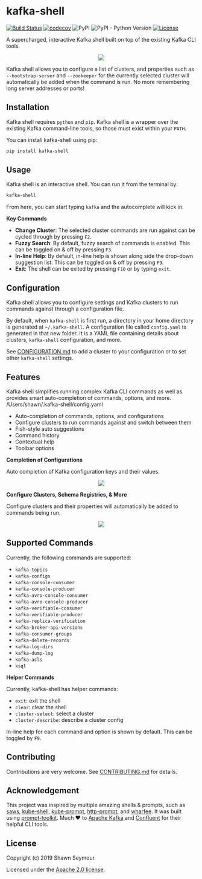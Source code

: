 # kafka-shell

[![Build Status](https://travis-ci.org/devshawn/kafka-shell.svg?branch=master)](https://travis-ci.org/devshawn/kafka-shell) [![codecov](https://codecov.io/gh/devshawn/kafka-shell/branch/master/graph/badge.svg)](https://codecov.io/gh/devshawn/kafka-shell) ![PyPI](https://img.shields.io/pypi/v/kafka-shell.svg?color=blue) ![PyPI - Python Version](https://img.shields.io/pypi/pyversions/kafka-shell.svg) [![License](https://img.shields.io/badge/License-Apache%202.0-blue.svg)](LICENSE)

A supercharged, interactive Kafka shell built on top of the existing Kafka CLI tools.

<p align="center">
    <img src="https://i.imgur.com/b1oNTZZ.png"/>
</p>

Kafka shell allows you to configure a list of clusters, and properties such as `--bootstrap-server` and `--zookeeper` for the currently selected cluster will automatically be added when the command is run. No more remembering long server addresses or ports! 

## Installation
Kafka shell requires `python` and `pip`. Kafka shell is a wrapper over the existing Kafka command-line tools, so 
those must exist within your `PATH`.

You can install kafka-shell using pip:

```bash
pip install kafka-shell
```

## Usage
Kafka shell is an interactive shell. You can run it from the terminal by:

```bash
kafka-shell
```

From here, you can start typing `kafka` and the autocomplete will kick in.

**Key Commands**
- **Change Cluster**: The selected cluster commands are run against can be cycled through by pressing `F2`.
- **Fuzzy Search**: By default, fuzzy search of commands is enabled. This can be toggled on & off by pressing `F3`.
- **In-line Help**: By default, in-line help is shown along side the drop-down suggestion list. This can be toggled on & off by pressing `F9`.
- **Exit**: The shell can be exited by pressing `F10` or by typing `exit`. 

## Configuration
Kafka shell allows you to configure settings and Kafka clusters to run commands against through a configuration file.

By default, when `kafka-shell` is first run, a directory in your home directory is generated at `~/.kafka-shell`. A configuration file called `config.yaml` is generated in that new folder. It is a YAML file containing details about clusters, `kafka-shell` configuration, and more.

See [CONFIGURATION.md][configuration] to add a cluster to your configuration or to set other `kafka-shell` settings.

## Features
Kafka shell simplifies running complex Kafka CLI commands as well as provides smart auto-completion of commands, options, and more. /Users/shawn/.kafka-shell/config.yaml

- Auto-completion of commands, options, and configurations
- Configure clusters to run commands against and switch between them
- Fish-style auto suggestions
- Command history
- Contextual help
- Toolbar options

**Completion of Configurations**

Auto completion of Kafka configuration keys and their values.

<p align="center">
    <img src="https://i.imgur.com/fkwzOkv.png"/>
</p>

**Configure Clusters, Schema Registries, & More**

Configure clusters and their properties will automatically be added to commands being run.

<p align="center">
    <img src="https://i.imgur.com/3JjIxyL.png"/>
</p>

## Supported Commands
Currently, the following commands are supported:

* `kafka-topics`
* `kafka-configs`
* `kafka-console-consumer`
* `kafka-console-producer`
* `kafka-avro-console-consumer`
* `kafka-avro-console-producer`
* `kafka-verifiable-consumer`
* `kafka-verifiable-producer`
* `kafka-replica-verification`
* `kafka-broker-api-versions`
* `kafka-consumer-groups`
* `kafka-delete-records`
* `kafka-log-dirs`
* `kafka-dump-log`
* `kafka-acls`
* `ksql`

**Helper Commands**

Currently, kafka-shell has helper commands:

* `exit`: exit the shell
* `clear`: clear the shell
* `cluster-select`: select a cluster
* `cluster-describe`: describe a cluster config

In-line help for each command and option is shown by default. This can be toggled by `F9`.

## Contributing
Contributions are very welcome. See [CONTRIBUTING.md][contributing] for details.

## Acknowledgement
This project was inspired by multiple amazing shells & prompts, such as [saws][saws], [kube-shell][kube-shell], [kube-prompt][kube-prompt], [http-prompt][http-prompt], and [wharfee][wharfee]. It was built using [prompt-toolkit][prompt-toolkit]. Much ❤️ to [Apache Kafka][kafka] and [Confluent][confluent] for their helpful CLI tools. 

## License
Copyright (c) 2019 Shawn Seymour.

Licensed under the [Apache 2.0 license][license].

[saws]: https://github.com/donnemartin/saws
[kube-shell]: https://github.com/cloudnativelabs/kube-shell
[kube-prompt]: https://github.com/c-bata/kube-prompt
[http-prompt]: https://github.com/eliangcs/http-prompt
[wharfee]: https://github.com/j-bennet/wharfee
[prompt-toolkit]: https://github.com/prompt-toolkit/python-prompt-toolkit
[kafka]: https://kafka.apache.org
[confluent]: https://www.confluent.io/
[configuration]: CONFIGURATION.md
[contributing]: CONTRIBUTING.md
[license]: LICENSE
